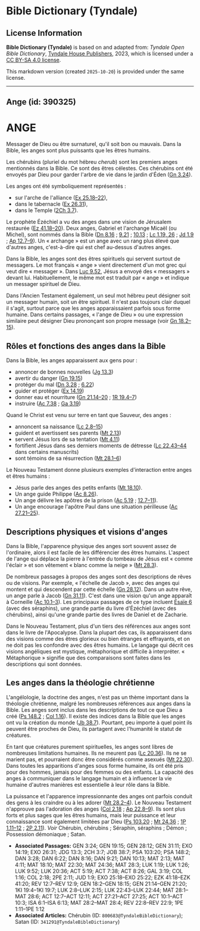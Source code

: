 # Bible Dictionary (Tyndale)

## License Information

**Bible Dictionary (Tyndale)** is based on and adapted from: _Tyndale Open Bible Dictionary_, [Tyndale House Publishers](https://tyndaleopenresources.com/), 2023, which is licensed under a [CC BY-SA 4.0 license](https://creativecommons.org/licenses/by-sa/4.0/legalcode.en).

This markdown version (created `2025-10-20`) is provided under the same license.



--------------------------------

## Ange (id: 390325)

ANGE
====

Messager de Dieu ou être surnaturel, qu'il soit bon ou mauvais. Dans la Bible, les anges sont plus puissants que les êtres humains.

Les chérubins (pluriel du mot hébreu *cherub*) sont les premiers anges mentionnés dans la Bible. Ce sont des êtres célestes. Ces chérubins ont été envoyés par Dieu pour garder l'arbre de vie dans le jardin d'Éden ([Gn 3\.24](https://ref.ly/Gen3:24)).

Les anges ont été symboliquement représentés :

* sur l'arche de l'alliance ([Ex 25\.18–22](https://ref.ly/Exod25:18-Exod25:22)),
* dans le tabernacle ([Ex 26\.31](https://ref.ly/Exod26:31)),
* dans le Temple ([2Ch 3\.7](https://ref.ly/2Chr3:7)).

Le prophète Ézéchiel a vu des anges dans une vision de Jérusalem restaurée ([Ez 41\.18–20](https://ref.ly/Ezek41:18-Ezek41:20)). Deux anges, Gabriel et l'archange Micaël (ou Michel), sont nommés dans la Bible ([Dn 8\.16](https://ref.ly/Dan8:16) ; [9\.21](https://ref.ly/Dan9:21) ; [10\.13](https://ref.ly/Dan10:13) ; [Lc 1\.19, 26](https://ref.ly/Luke1:19,Luke1:26) ; [Jd 1\.9](https://ref.ly/Jude1:9) ; [Ap 12\.7–9](https://ref.ly/Rev12:7-Rev12:9)). Un « archange » est un ange avec un rang plus élevé que d'autres anges, c'est\-à\-dire qui est chef au\-dessus d'autres anges.

Dans la Bible, les anges sont des êtres spirituels qui servent surtout de messagers. Le mot français « ange » vient directement d'un mot grec qui veut dire « messager ». Dans [Luc 9\.52](https://ref.ly/Luke9:52), Jésus a envoyé des « messagers » devant lui. Habituellement, le même mot est traduit par « ange » et indique un messager spirituel de Dieu.

Dans l'Ancien Testament également, un seul mot hébreu peut désigner soit un messager humain, soit un être spirituel. Il n'est pas toujours clair duquel il s'agit, surtout parce que les anges apparaissaient parfois sous forme humaine. Dans certains passages, « l'ange de Dieu » ou une expression similaire peut désigner Dieu prononçant son propre message (voir [Gn 18\.2–15](https://ref.ly/Gen18:2-Gen18:15)).

Rôles et fonctions des anges dans la Bible
------------------------------------------

Dans la Bible, les anges apparaissent aux gens pour :

* annoncer de bonnes nouvelles ([Jg 13\.3](https://ref.ly/Judg13:3))
* avertir du danger ([Gn 19\.15](https://ref.ly/Gen19:15))
* protéger du mal ([Dn 3\.28](https://ref.ly/Dan3:28) ; [6\.22](https://ref.ly/Dan6:22))
* guider et protéger ([Ex 14\.19](https://ref.ly/Exod14:19))
* donner eau et nourriture ([Gn 21\.14–20](https://ref.ly/Gen21:14-Gen21:20) ; [1R 19\.4–7](https://ref.ly/1Kgs19:4-1Kgs19:7))
* instruire ([Ac 7\.38](https://ref.ly/Acts7:38) ; [Ga 3\.19](https://ref.ly/Gal3:19))

Quand le Christ est venu sur terre en tant que Sauveur, des anges :

* annoncent sa naissance ([Lc 2\.8–15](https://ref.ly/Luke2:8-Luke2:15))
* guident et avertissent ses parents ([Mt 2\.13](https://ref.ly/Matt2:13))
* servent Jésus lors de sa tentation ([Mt 4\.11](https://ref.ly/Matt4:11))
* fortifient Jésus dans ses derniers moments de détresse ([Lc 22\.43–44](https://ref.ly/Luke22:43-Luke22:44) dans certains manuscrits)
* sont témoins de sa résurrection ([Mt 28\.1–6](https://ref.ly/Matt28:1-Matt28:6))

Le Nouveau Testament donne plusieurs exemples d'interaction entre anges et êtres humains :

* Jésus parle des anges des petits enfants ([Mt 18\.10](https://ref.ly/Matt18:10)).
* Un ange guide Philippe ([Ac 8\.26](https://ref.ly/Acts8:26)).
* Un ange délivre les apôtres de la prison ([Ac 5\.19](https://ref.ly/Acts5:19) ; [12\.7–11](https://ref.ly/Acts12:7-Acts12:11)).
* Un ange encourage l'apôtre Paul dans une situation périlleuse ([Ac 27\.21–25](https://ref.ly/Acts27:21-Acts27:25)).

Descriptions physiques et visions d'anges
-----------------------------------------

Dans la Bible, l'apparence physique des anges sort souvent assez de l'ordinaire, alors il est facile de les différencier des êtres humains. L'aspect de l'ange qui déplace la pierre à l'entrée du tombeau de Jésus est « comme l'éclair » et son vêtement « blanc comme la neige » ([Mt 28\.3](https://ref.ly/Matt28:3)).

De nombreux passages à propos des anges sont des descriptions de rêves ou de visions. Par exemple, « l'échelle de Jacob », avec des anges qui montent et qui descendent par cette échelle ([Gn 28\.12](https://ref.ly/Gen28:12)). Dans un autre rêve, un ange parle à Jacob ([Gn 31\.11](https://ref.ly/Gen31:11)). C'est dans une vision qu'un ange apparaît à Corneille ([Ac 10\.1–3](https://ref.ly/Acts10:1-Acts10:3)). Les principaux passages de ce type incluent [Ésaïe 6](https://ref.ly/Isa6:1-Isa6:13) (avec des séraphins), une grande partie du livre d'Ézéchiel (avec des chérubins), ainsi qu'une grande partie des livres de Daniel et de Zacharie.

Dans le Nouveau Testament, plus d'un tiers des références aux anges sont dans le livre de l'Apocalypse. Dans la plupart des cas, ils apparaissent dans des visions comme des êtres glorieux ou bien étranges et effrayants, et on ne doit pas les confondre avec des êtres humains. Le langage qui décrit ces visions angéliques est mystique, métaphorique et difficile à interpréter. « Métaphorique » signifie que des comparaisons sont faites dans les descriptions qui sont données.

Les anges dans la théologie chrétienne
--------------------------------------

L'angélologie, la doctrine des anges, n'est pas un thème important dans la théologie chrétienne, malgré les nombreuses références aux anges dans la Bible. Les anges sont inclus dans les descriptions de tout ce que Dieu a créé ([Ps 148\.2](https://ref.ly/Ps148:2) ; [Col 1\.16](https://ref.ly/Col1:16)). Il existe des indices dans la Bible que les anges ont vu la création du monde ([Jb 38\.7](https://ref.ly/Job38:7)). Pourtant, peu importe à quel point ils peuvent être proches de Dieu, ils partagent avec l'humanité le statut de créatures.

En tant que créatures purement spirituelles, les anges sont libres de nombreuses limitations humaines. Ils ne meurent pas ([Lc 20\.36](https://ref.ly/Luke20:36)). Ils ne se marient pas, et pourraient donc être considérés comme asexués ([Mt 22\.30](https://ref.ly/Matt22:30)). Dans toutes les apparitions d'anges sous forme humaine, ils ont été pris pour des hommes, jamais pour des femmes ou des enfants. La capacité des anges à communiquer dans le langage humain et à influencer la vie humaine d'autres manières est essentielle à leur rôle dans la Bible.

La puissance et l'apparence impressionnante des anges ont parfois conduit des gens à les craindre ou à les adorer ([Mt 28\.2–4](https://ref.ly/Matt28:2-Matt28:4)). Le Nouveau Testament n'approuve pas l'adoration des anges ([Col 2\.18](https://ref.ly/Col2:18) ; [Ap 22\.8–9](https://ref.ly/Rev22:8-Rev22:9)). Ils sont plus forts et plus sages que les êtres humains, mais leur puissance et leur connaissance sont également limitées par Dieu ([Ps 103\.20](https://ref.ly/Ps103:20) ; [Mt 24\.36](https://ref.ly/Matt24:36) ; [1P 1\.11–12](https://ref.ly/1Pet1:11-1Pet1:12) ; [2P 2\.11](https://ref.ly/2Pet2:11)). *Voir* Chérubin, chérubins ; Séraphin, séraphins ; Démon ; Possession démoniaque ; Satan.

* **Associated Passages:** GEN 3:24; GEN 19:15; GEN 28:12; GEN 31:11; EXO 14:19; EXO 26:31; JDG 13:3; 2CH 3:7; JOB 38:7; PSA 103:20; PSA 148:2; DAN 3:28; DAN 6:22; DAN 8:16; DAN 9:21; DAN 10:13; MAT 2:13; MAT 4:11; MAT 18:10; MAT 22:30; MAT 24:36; MAT 28:3; LUK 1:19; LUK 1:26; LUK 9:52; LUK 20:36; ACT 5:19; ACT 7:38; ACT 8:26; GAL 3:19; COL 1:16; COL 2:18; 2PE 2:11; JUD 1:9; EXO 25:18–EXO 25:22; EZK 41:18–EZK 41:20; REV 12:7–REV 12:9; GEN 18:2–GEN 18:15; GEN 21:14–GEN 21:20; 1KI 19:4–1KI 19:7; LUK 2:8–LUK 2:15; LUK 22:43–LUK 22:44; MAT 28:1–MAT 28:6; ACT 12:7–ACT 12:11; ACT 27:21–ACT 27:25; ACT 10:1–ACT 10:3; ISA 6:1–ISA 6:13; MAT 28:2–MAT 28:4; REV 22:8–REV 22:9; 1PE 1:11–1PE 1:12
* **Associated Articles:** Chérubin (ID: `800683@TyndaleBibleDictionary`); Satan (ID: `341291@TyndaleBibleDictionary`)

